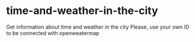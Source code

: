 # time-and-weather-in-the-city
Get information about time and weather in the city 
Please, use your own ID to be connected with openweatermap
